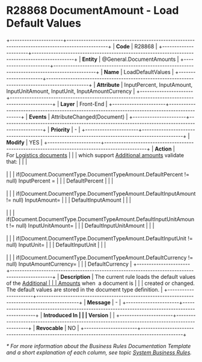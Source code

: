 ﻿---
erp.type: front-end-business-rule
erp.entity: General.DocumentAmounts
---

# R28868 DocumentAmount - Load Default Values
+----------------------+-----------------------------------------------------------------------------------------------+
| **Code**             | R28868                                                                                        |
+----------------------+-----------------------------------------------------------------------------------------------+
| **Entity**           | @General.DocumentAmounts                                                                      |
+----------------------+-----------------------------------------------------------------------------------------------+
| **Name**             | LoadDefaultValues                                                                             |
+----------------------+-----------------------------------------------------------------------------------------------+
| **Attribute**        | InputPercent, InputAmount, InputUnitAmount, InputUnit, InputAmountCurrency                    |
+----------------------+-----------------------------------------------------------------------------------------------+
| **Layer**            | Front-End                                                                                     |
+----------------------+-----------------------------------------------------------------------------------------------+
| **Events**           | AttributeChanged(Document)                                                                    |
+----------------------+-----------------------------------------------------------------------------------------------+
| **Priority**         | -                                                                                             |
+----------------------+-----------------------------------------------------------------------------------------------+
| **Modify**           | YES                                                                                           |
+----------------------+-----------------------------------------------------------------------------------------------+
| **Action**           | For [Logistics documents](xref:logistics-documents)                                                                      |
|                      | which support [Additional amounts](xref:document-amounts) validate that:                      |
|                      | <br/><br/>                                                                                    |
|                      | if(Document.DocumentType.DocumentTypeAmount.DefaultPercent != null) InputPercent =            |
|                      | DefaultPercent                                                                                |
|                      | <br/><br/>                                                                                    |
|                      | if(Document.DocumentType.DocumentTypeAmount.DefaultInputAmount != null) InputAmount=          |
|                      | DefaultInputAmount                                                                            |
|                      | <br/><br/>                                                                                    |
|                      | if(Document.DocumentType.DocumentTypeAmount.DefaultInputUnitAmount != null) InputUnitAmount=  |
|                      | DefaultInputUnitAmount                                                                        |
|                      | <br/><br/>                                                                                    |
|                      | if(Document.DocumentType.DocumentTypeAmount.DefaultInputUnit != null) InputUnit=              |
|                      | DefaultInputUnit                                                                              |
|                      | <br/><br/>                                                                                    |
|                      | if(Document.DocumentType.DocumentTypeAmount.DefaultCurrency != null) InputAmountCurrency=     |
|                      | DefaultCurrency                                                                               |
+----------------------+-----------------------------------------------------------------------------------------------+
| **Description**      | The current rule loads the default values of the [Additional                                  |
|                      | Amounts](xref:document-amounts) when  a document is                                           |
|                      | created or changed. The default values are stored in the document type definition.            |
+----------------------+-----------------------------------------------------------------------------------------------+
| **Message**          | -                                                                                             |
+----------------------+-----------------------------------------------------------------------------------------------+
| **Introduced In      |                                                                                               |
| Version**            |                                                                                               |
+----------------------+-----------------------------------------------------------------------------------------------+
| **Revocable**        | NO                                                                                            |
+----------------------+-----------------------------------------------------------------------------------------------+

*\* For more information about the Business Rules Documentation Template and a short explanation of each column, see
topic [System Business Rules](../templates/template-description-system-business-rules.md).*
